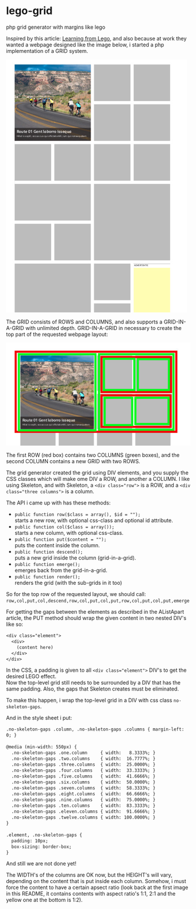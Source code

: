 # lego-grid
php grid generator with margins like lego

Inspired by this article: [Learning from Lego](https://alistapart.com/article/learning-from-lego-a-step-forward-in-modular-web-design), and also because at work they wanted a webpage designed like the image below, i started a php implementation of a GRID system. 

![requested webpage layout](https://github.com/johanstuijt66/lego-grid/blob/master/grid.jpg)

The GRID consists of ROWS and COLUMNS, and also supports a GRID-IN-A-GRID with unlimited depth. 
GRID-IN-A-GRID in necessary to create the top part of the requested webpage layout:

![top row](https://github.com/johanstuijt66/lego-grid/blob/master/grid-depth.jpg)

The first ROW (red box) contains two COLUMNS (green boxes), and the second COLUMN contains a new GRID with two ROWS.

The grid generator created the grid using DIV elements, and you supply the CSS classes which will make ome DIV a ROW, and another a COLUMN. I like using Skeleton, and with Skeleton, a `<div class="row">` is a ROW, and a `<div class="three columns">` is a column.

The API i came up with has these methods:

* `public function row($class = array(), $id = "");`  
   starts a new row, with optional css-class and optional id attribute.
* `public function col($class = array());`  
   starts a new column, with optional css-class.
* `public function put($content = "");`  
   puts the content inside the column.
* `public function descend();`  
   puts a new grid inside the column (grid-in-a-grid).
* `public function emerge();`  
   emerges back from the grid-in-a-grid.
* `public function render();`  
   renders the grid (with the sub-grids in it too)

So for the top row of the requested layout, we should call:
`row,col,put,col,descend,row,col,put,col,put,row,col,put,col,put,emerge`

For getting the gaps between the elements as described in the AListApart article, the PUT method should wrap the given content in two nested DIV's like so:
```
<div class="element">
  <div>
    (content here)
  </div>
</div>
```
In the CSS, a padding is given to all `<div class="element">` DIV's to get the desired LEGO effect.  
Now the top-level grid still needs to be surrounded by a DIV that has the same padding.
Also, the gaps that Skeleton creates must be eliminated.

To make this happen, i wrap the top-level grid in a DIV with css class `no-skeleton-gaps`.

And in the style sheet i put:
```
.no-skeleton-gaps .column, .no-skeleton-gaps .columns { margin-left: 0; }

@media (min-width: 550px) {
  .no-skeleton-gaps .one.column     { width:   8.3333%; }
  .no-skeleton-gaps .two.columns    { width:  16.7777%; }
  .no-skeleton-gaps .three.columns  { width:  25.0000%; }
  .no-skeleton-gaps .four.columns   { width:  33.3333%; }
  .no-skeleton-gaps .five.columns   { width:  41.6666%; }
  .no-skeleton-gaps .six.columns    { width:  50.0000%; }
  .no-skeleton-gaps .seven.columns  { width:  58.3333%; }
  .no-skeleton-gaps .eight.columns  { width:  66.6666%; }
  .no-skeleton-gaps .nine.columns   { width:  75.0000%; }
  .no-skeleton-gaps .ten.columns    { width:  83.3333%; }
  .no-skeleton-gaps .eleven.columns { width:  91.6666%; }
  .no-skeleton-gaps .twelve.columns { width: 100.0000%; }
}

.element, .no-skeleton-gaps {
  padding: 10px;
  box-sizing: border-box;
}
```

And still we are not done yet!

The WIDTH's of the columns are OK now, but the HEIGHT's will vary, depending on the content that is put inside each column.   Somehow, i must force the content to have a certain apsect ratio (look back at the first image in this README, it contains contents with aspect ratio's 1:1, 2:1 and the yellow one at the bottom is 1:2).



